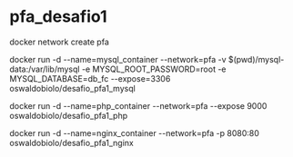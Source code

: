 # pfa_desafio1

docker network create pfa

docker run -d --name=mysql_container --network=pfa -v $(pwd)/mysql-data:/var/lib/mysql -e MYSQL_ROOT_PASSWORD=root -e MYSQL_DATABASE=db_fc --expose=3306 oswaldobiolo/desafio_pfa1_mysql

docker run -d --name=php_container --network=pfa --expose 9000 oswaldobiolo/desafio_pfa1_php

docker run -d --name=nginx_container --network=pfa -p 8080:80 oswaldobiolo/desafio_pfa1_nginx	
